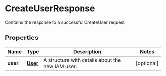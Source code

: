 

# CreateUserResponse

Contains the response to a successful <a>CreateUser</a> request. 

## Properties

| Name | Type | Description | Notes |
|------------ | ------------- | ------------- | -------------|
|**user** | [**User**](User.md) | A structure with details about the new IAM user. |  [optional] |



